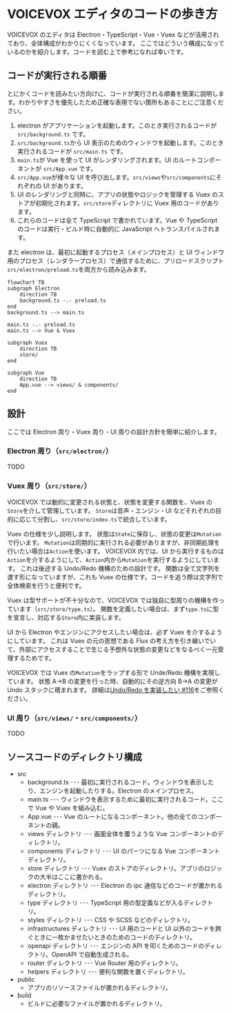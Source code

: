 # VOICEVOX エディタのコードの歩き方

VOICEVOX のエディタは Electron・TypeScript・Vue・Vuex などが活用されており、全体構成がわかりにくくなっています。
ここではどういう構成になっているのかを紹介します。コードを読む上で参考になれば幸いです。

## コードが実行される順番

とにかくコードを読みたい方向けに、コードが実行される順番を簡潔に説明します。わかりやすさを優先したため正確な表現でない箇所もあることにご注意ください。

1. electron がアプリケーションを起動します。このとき実行されるコードが `src/background.ts` です。
2. `src/background.ts`から UI 表示のためのウィンドウを起動します。このとき実行されるコードが `src/main.ts` です。
3. `main.ts`が Vue を使って UI がレンダリングされます。UI のルートコンポーネントが `src/App.vue` です。
4. `src/App.vue`が様々な UI を呼び出します。`src/views`や`src/components`にそれぞれの UI があります。
5. UI のレンダリングと同時に、アプリの状態やロジックを管理する Vuex のストアが初期化されます。`src/store`ディレクトリに Vuex 用のコードがあります。
6. これらのコードは全て TypeScript で書かれています。Vue や TypeScript のコードは実行・ビルド時に自動的に JavaScript へトランスパイルされます。

また electron は、最初に起動するプロセス（メインプロセス）と UI ウィンドウ用のプロセス（レンダラープロセス）で通信するために、プリロードスクリプト`src/electron/preload.ts`を両方から読み込みます。

```mermaid
flowchart TB
subgraph Electron
    direction TB
    background.ts -.- preload.ts
end
background.ts --> main.ts

main.ts -.- preload.ts
main.ts --> Vue & Vuex

subgraph Vuex
    direction TB
    store/
end

subgraph Vue
    direction TB
    App.vue --> views/ & components/
end
```

## 設計

ここでは Electron 周り・Vuex 周り・UI 周りの設計方針を簡単に紹介します。

### Electron 周り（`src/electron/`）

TODO

### Vuex 周り（`src/store/`）

VOICEVOX では動的に変更される状態と、状態を変更する関数を、Vuex の`Store`を介して管理しています。
`Store`は音声・エンジン・UI などそれぞれの目的に応じて分割し、`src/store/index.ts`で統合しています。

Vuex の仕様を少し説明します。
状態は`State`に保存し、状態の変更は`Mutation`で行います。
`Mutation`は同期的に実行される必要がありますが、非同期処理を行いたい場合は`Action`を使います。
VOICEVOX 内では、UI から実行するものは`Action`を介するようにして、`Action`内から`Mutation`を実行するようにしています。
これは後述する Undo/Redo 機構のための設計です。
関数は全て文字列を渡す形になっていますが、これも Vuex の仕様です。コードを追う際は文字列で全体検索を行うと便利です。

Vuex は型サポートが不十分なので、VOICEVOX では独自に型周りの機構を作っています（`src/store/type.ts`）。
関数を定義したい場合は、まず`type.ts`に型を宣言し、対応する`Store`内に実装します。

UI から Electron やエンジンにアクセスしたい場合は、必ず Vuex を介するようにしています。
これは Vuex の元の思想である Flux の考え方を引き継いでいて、外部にアクセスすることで生じる予想外な状態の変更などをなるべく一元管理するためです。

VOICEVOX では Vuex の`Mutation`をラップする形で Unde/Redo 機構を実現しています。
状態 A→B の変更を行った時、自動的にその逆方向 B→A の変更が Undo スタックに積まれます。
詳細は[Undo/Redo を実装したい #116](https://github.com/VOICEVOX/voicevox/issues/116)をご参照ください。

### UI 周り（`src/views/`・`src/components/`）

TODO

## ソースコードのディレクトリ構成

- src
  - background.ts ･･･ 最初に実行されるコード。ウィンドウを表示したり、エンジンを起動したりする。Electron のメインプロセス。
  - main.ts ･･･ ウィンドウを表示するために最初に実行されるコード。ここで Vue や Vuex を組み込む。
  - App.vue ･･･ Vue のルートになるコンポーネント。他の全てのコンポーネントの親。
  - views ディレクトリ ･･･ 画面全体を覆うような Vue コンポーネントのディレクトリ。
  - components ディレクトリ ･･･ UI のパーツになる Vue コンポーネントディレクトリ。
  - store ディレクトリ ･･･ Vuex のストアのディレクトリ。アプリのロジックの大半はここに書かれる。
  - electron ディレクトリ ･･･ Electron の ipc 通信などのコードが置かれるディレクトリ。
  - type ディレクトリ ･･･ TypeScript 用の型定義などが入るディレクトリ。
  - styles ディレクトリ ･･･ CSS や SCSS などのディレクトリ。
  - infrastructures ディレクトリ ･･･ UI 用のコードと UI 以外のコードを跨ぐときに一枚かませたいときのためのコードのディレクトリ。
  - openapi ディレクトリ ･･･ エンジンの API を叩くためのコードのディレクトリ。OpenAPI で自動生成される。
  - router ディレクトリ ･･･ Vue Router 用のディレクトリ。
  - helpers ディレクトリ ･･･ 便利な関数を置くディレクトリ。
- public
  - アプリのリソースファイルが置かれるディレクトリ。
- build
  - ビルドに必要なファイルが置かれるディレクトリ。
